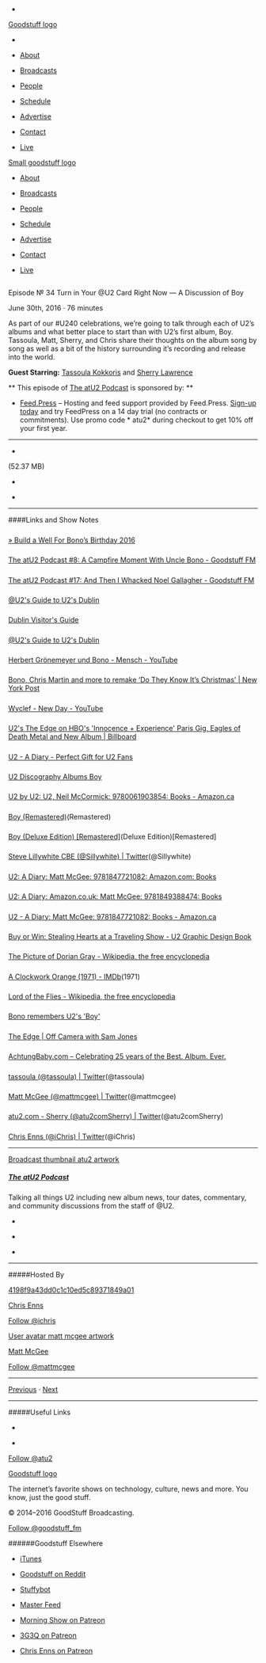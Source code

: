 

-
[Goodstuff logo](http://www.goodstuff.fm/)[](/assets/goodstuff_logo-17c1fe6f378352de5d7345f76152130b.svg)

-


-  [About](/about)

-  [Broadcasts](/broadcasts)

-  [People](/people)

-  [Schedule](/schedule)

-  [Advertise](/advertise)

-  [Contact](/contact)

-  [Live](/live)


[Small goodstuff logo](http://www.goodstuff.fm/)[](/assets/small_goodstuff_logo-bf032e72b9ec41494f4d90905f1ad619.svg)


-  [About](/about)

-  [Broadcasts](/broadcasts)

-  [People](/people)

-  [Schedule](/schedule)

-  [Advertise](/advertise)

-  [Contact](/contact)

-  [Live](/live)


##
Episode № 34
Turn in Your @U2 Card Right Now — A Discussion of Boy


June 30th, 2016
&middot;
76
minutes


As part of our #U240 celebrations, we&rsquo;re going to talk through each of U2&rsquo;s albums and what better place to start than with U2&rsquo;s first album, Boy. Tassoula, Matt, Sherry, and Chris share their thoughts on the album song by song as well as a bit of the history surrounding it&rsquo;s recording and release into the world.


**Guest Starring:**
[Tassoula Kokkoris](/people/Tassoula-Kokkoris) and  [Sherry Lawrence](/people/sherry-lawrence)


**
This episode of
[The atU2 Podcast](/atu2)
is sponsored by:
**


-  [Feed.Press](http://feed.press/atu2) – Hosting and feed support provided by Feed.Press.  [Sign-up today](http://feed.press/atu2) and try FeedPress on a 14 day trial (no contracts or commitments). Use promo code * atu2* during checkout to get 10% off your first year.


------------------------------


-
[](http://podcasts-1.feedpress.co/12572/atu2-34.mp3)(52.37 MB)

-
[](http://twitter.com/intent/tweet?text=The%20atU2%20Podcast%20%E2%84%96%2034%20on%20@goodstuff_fm%20-%20http://goodstuff.fm/atu2/34)

-
[](http://www.facebook.com/sharer/sharer.php?u=http://goodstuff.fm/atu2/34)


------------------------------


####Links and Show Notes

#####
[» Build a Well For Bono’s Birthday 2016](http://africanwellfund.org/bono-well-2016/)


#####
[The atU2 Podcast #8: A Campfire Moment With Uncle Bono - Goodstuff FM](http://goodstuff.fm/atu2/8)


#####
[The atU2 Podcast #17: And Then I Whacked Noel Gallagher - Goodstuff FM](http://goodstuff.fm/atu2/17)


#####
[@U2's Guide to U2's Dublin](http://www.atu2.com/dublin/)


#####
[Dublin Visitor's Guide](http://www.atu2.com/news/dublin-visitors-guide.html)


#####
[@U2's Guide to U2's Dublin](http://www.atu2.com/dublin/)


#####
[Herbert Grönemeyer und Bono - Mensch - YouTube](https://www.youtube.com/watch?v=-IERMGZuLM4&feature=youtu.be)


#####
[Bono, Chris Martin and more to remake ‘Do They Know It’s Christmas’ | New York Post](http://nypost.com/2014/11/10/bono-chris-martin-and-more-to-remake-do-they-know-its-christmas/)


#####
[Wyclef - New Day - YouTube](https://www.youtube.com/watch?v=fdaegPBj24A)


#####
[U2's The Edge on HBO's 'Innocence + Experience' Paris Gig, Eagles of Death Metal and New Album | Billboard](http://www.billboard.com/articles/news/7415712/u2-the-edge-hbo-innocence-experience-paris-eagles-of-death-metal)


#####
[U2 - A Diary - Perfect Gift for U2 Fans](http://www.u2diary.com/)


#####
[U2  Discography  Albums  Boy](http://www.u2.com/music/Albums/4003/Boy)


#####
[U2 by U2: U2, Neil McCormick: 9780061903854: Books - Amazon.ca](https://www.amazon.ca/U2/dp/006190385X)


#####
[Boy (Remastered)](https://geo.itunes.apple.com/ca/album/boy-remastered/id285461111?at=10l4Ki&app=itunes)(Remastered)


#####
[Boy (Deluxe Edition) [Remastered]](https://geo.itunes.apple.com/ca/album/boy-deluxe-edition-remastered/id285477852?at=10l4Ki&app=itunes)(Deluxe Edition)[Remastered]


#####
[Steve Lillywhite CBE (@Sillywhite) | Twitter](https://twitter.com/sillywhite)(@Sillywhite)


#####
[U2: A Diary: Matt McGee: 9781847721082: Amazon.com: Books](https://www.amazon.com/U2-Diary-Matt-McGee/dp/1847721087?ie=UTF8&adid=1FHT2QAAFGBF2XJZK8YV&camp=14573&creative=327641&creativeASIN=1847721087&linkCode=as1&tag=u201)


#####
[U2: A Diary: Amazon.co.uk: Matt McGee: 9781849388474: Books](https://www.amazon.co.uk/U2-Diary-Matt-McGee/dp/1849388474/277-3718709-4604067?ie=UTF8&adid=179MCZ6244XB8R517D7W&camp=1406&creative=6394&creativeASIN=1849388474&linkCode=as1&tag=u072-21)


#####
[U2 - A Diary: Matt McGee: 9781847721082: Books - Amazon.ca](https://www.amazon.ca/U2-Diary-Matt-McGee/dp/1847721087?ie=UTF8&adid=0JAE5PX09CEP8XDM6BD3&camp=8641&creative=330649&creativeASIN=1847721087&linkCode=as1&tag=u201-20)


#####
[Buy or Win: Stealing Hearts at a Traveling Show - U2 Graphic Design Book](http://www.atu2.com/news/buy-or-win-stealing-hearts-at-a-traveling-show-u2-graphic-design-book.html)


#####
[The Picture of Dorian Gray - Wikipedia, the free encyclopedia](https://en.wikipedia.org/wiki/The_Picture_of_Dorian_Gray)


#####
[A Clockwork Orange (1971) - IMDb](http://www.imdb.com/title/tt0066921/)(1971)


#####
[Lord of the Flies - Wikipedia, the free encyclopedia](https://en.wikipedia.org/wiki/Lord_of_the_Flies)


#####
[Bono remembers U2's 'Boy'](http://www.atu2.com/news/bono-remembers-u2s-boy.html)


#####
[The Edge | Off Camera with Sam Jones](http://offcamera.com/issues/the-edge/listen/#.V3SWx2PsNBw)


#####
[AchtungBaby.com – Celebrating 25 years of the Best. Album. Ever.](http://achtungbaby.com/)


#####
[tassoula (@tassoula) | Twitter](https://twitter.com/tassoula)(@tassoula)


#####
[Matt McGee (@mattmcgee) | Twitter](https://twitter.com/mattmcgee)(@mattmcgee)


#####
[atu2.com - Sherry (@atu2comSherry) | Twitter](https://twitter.com/atu2comSherry)(@atu2comSherry)


#####
[Chris Enns (@iChris) | Twitter](https://twitter.com/ichris)(@iChris)


------------------------------


[Broadcast thumbnail atu2 artwork](/atu2)[](https://goodstuffs3.s3.amazonaws.com/uploads/broadcast/image/34/broadcast_thumbnail_atu2_artwork.png)

##### [The atU2 Podcast](/atu2)


Talking all things U2 including new album news, tour dates, commentary, and community discussions from the staff of @U2.

-
[](https://itunes.apple.com/ca/podcast/the-atu2-podcast/id1018994132?mt=2)

-
[](http://feeds.goodstuff.fm/atu2)

-
[](mailto:chris@goodstuff.fm?cc=sponsorship%40goodstuff.fm&subject=%5BGoodStuff%20FM%5D%20Sponsorship%20Inquiry%20for%20The%20atU2%20Podcast)


------------------------------


#####Hosted By


[4198f9a43dd0c1c10ed5c89371849a01](/people/chris-enns)[](http://gravatar.com/avatar/4198f9a43dd0c1c10ed5c89371849a01.png?s=300&r=pg)

[Chris Enns](/people/chris-enns)


[Follow @ichris](https://twitter.com/ichris)


[User avatar matt mcgee artwork](/people/matt-mcgee)[](https://goodstuffs3.s3.amazonaws.com/uploads/user/avatar/81/user_avatar_matt-mcgee_artwork.png)

[Matt McGee](/people/matt-mcgee)


[Follow @mattmcgee](https://twitter.com/mattmcgee)


------------------------------


[Previous](/atu2/33)
&middot;
[Next](/atu2/35)


------------------------------


#####Useful Links

-
[](mailto:chris@goodstuff.fm?subject=%5BGoodstuff%20FM%5D%20Feedback%20for%20The%20atU2%20Podcast)

-
[Follow @atu2](https://twitter.com/atu2)


[Goodstuff logo](http://www.goodstuff.fm/)[](/assets/goodstuff_logo-17c1fe6f378352de5d7345f76152130b.svg)


The internet’s favorite shows on technology, culture, news and more. You know, just the good stuff.


&copy; 2014&ndash;2016 GoodStuff Broadcasting.

[Follow @goodstuff_fm](https://twitter.com/goodstufffm)


######Goodstuff Elsewhere

-  [iTunes](https://itunes.apple.com/us/artist/goodstuff-fm/id843385597?mt=2)

-  [Goodstuff on Reddit](https://www.reddit.com/r/Goodstuff_fm/)

-  [Stuffybot](http://stuffybot.goodstuff.fm)

-  [Master Feed](/master/feed)

-  [Morning Show on Patreon](https://www.patreon.com/morningshow)

-  [3G3Q on Patreon](https://www.patreon.com/3g3q)

-  [Chris Enns on Patreon](https://www.patreon.com/ichris)

